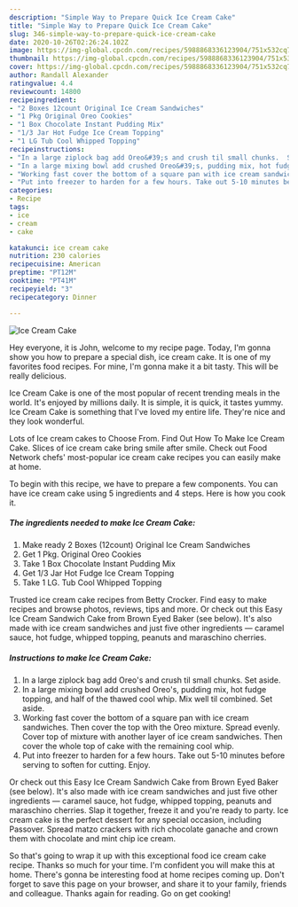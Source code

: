 ```yaml
---
description: "Simple Way to Prepare Quick Ice Cream Cake"
title: "Simple Way to Prepare Quick Ice Cream Cake"
slug: 346-simple-way-to-prepare-quick-ice-cream-cake
date: 2020-10-26T02:26:24.102Z
image: https://img-global.cpcdn.com/recipes/5988868336123904/751x532cq70/ice-cream-cake-recipe-main-photo.jpg
thumbnail: https://img-global.cpcdn.com/recipes/5988868336123904/751x532cq70/ice-cream-cake-recipe-main-photo.jpg
cover: https://img-global.cpcdn.com/recipes/5988868336123904/751x532cq70/ice-cream-cake-recipe-main-photo.jpg
author: Randall Alexander
ratingvalue: 4.4
reviewcount: 14800
recipeingredient:
- "2 Boxes 12count Original Ice Cream Sandwiches"
- "1 Pkg Original Oreo Cookies"
- "1 Box Chocolate Instant Pudding Mix"
- "1/3 Jar Hot Fudge Ice Cream Topping"
- "1 LG Tub Cool Whipped Topping"
recipeinstructions:
- "In a large ziplock bag add Oreo&#39;s and crush til small chunks.  Set aside."
- "In a large mixing bowl add crushed Oreo&#39;s, pudding mix, hot fudge topping, and half of the thawed cool whip. Mix well til combined.  Set aside."
- "Working fast cover the bottom of a square pan with ice cream sandwiches. Then cover the top with the Oreo mixture. Spread evenly. Cover top of mixture with another layer of ice cream sandwiches. Then cover the whole top of cake with the remaining cool whip."
- "Put into freezer to harden for a few hours. Take out 5-10 minutes before serving to soften for cutting. Enjoy."
categories:
- Recipe
tags:
- ice
- cream
- cake

katakunci: ice cream cake 
nutrition: 230 calories
recipecuisine: American
preptime: "PT12M"
cooktime: "PT41M"
recipeyield: "3"
recipecategory: Dinner

---
```



![Ice Cream Cake](https://img-global.cpcdn.com/recipes/5988868336123904/751x532cq70/ice-cream-cake-recipe-main-photo.jpg)

Hey everyone, it is John, welcome to my recipe page. Today, I'm gonna show you how to prepare a special dish, ice cream cake. It is one of my favorites food recipes. For mine, I'm gonna make it a bit tasty. This will be really delicious.

Ice Cream Cake is one of the most popular of recent trending meals in the world. It's enjoyed by millions daily. It is simple, it is quick, it tastes yummy. Ice Cream Cake is something that I've loved my entire life. They're nice and they look wonderful.

Lots of Ice cream cakes to Choose From. Find Out How To Make Ice Cream Cake. Slices of ice cream cake bring smile after smile. Check out Food Network chefs&#39; most-popular ice cream cake recipes you can easily make at home.


To begin with this recipe, we have to prepare a few components. You can have ice cream cake using 5 ingredients and 4 steps. Here is how you cook it.

<!--inarticleads1-->

##### The ingredients needed to make Ice Cream Cake:

1. Make ready 2 Boxes (12count) Original Ice Cream Sandwiches
1. Get 1 Pkg. Original Oreo Cookies
1. Take 1 Box Chocolate Instant Pudding Mix
1. Get 1/3 Jar Hot Fudge Ice Cream Topping
1. Take 1 LG. Tub Cool Whipped Topping


Trusted ice cream cake recipes from Betty Crocker. Find easy to make recipes and browse photos, reviews, tips and more. Or check out this Easy Ice Cream Sandwich Cake from Brown Eyed Baker (see below). It&#39;s also made with ice cream sandwiches and just five other ingredients ― caramel sauce, hot fudge, whipped topping, peanuts and maraschino cherries. 

<!--inarticleads2-->

##### Instructions to make Ice Cream Cake:

1. In a large ziplock bag add Oreo&#39;s and crush til small chunks.  Set aside.
1. In a large mixing bowl add crushed Oreo&#39;s, pudding mix, hot fudge topping, and half of the thawed cool whip. Mix well til combined.  Set aside.
1. Working fast cover the bottom of a square pan with ice cream sandwiches. Then cover the top with the Oreo mixture. Spread evenly. Cover top of mixture with another layer of ice cream sandwiches. Then cover the whole top of cake with the remaining cool whip.
1. Put into freezer to harden for a few hours. Take out 5-10 minutes before serving to soften for cutting. Enjoy.


Or check out this Easy Ice Cream Sandwich Cake from Brown Eyed Baker (see below). It&#39;s also made with ice cream sandwiches and just five other ingredients ― caramel sauce, hot fudge, whipped topping, peanuts and maraschino cherries. Slap it together, freeze it and you&#39;re ready to party. Ice cream cake is the perfect dessert for any special occasion, including Passover. Spread matzo crackers with rich chocolate ganache and crown them with chocolate and mint chip ice cream. 

So that's going to wrap it up with this exceptional food ice cream cake recipe. Thanks so much for your time. I'm confident you will make this at home. There's gonna be interesting food at home recipes coming up. Don't forget to save this page on your browser, and share it to your family, friends and colleague. Thanks again for reading. Go on get cooking!
